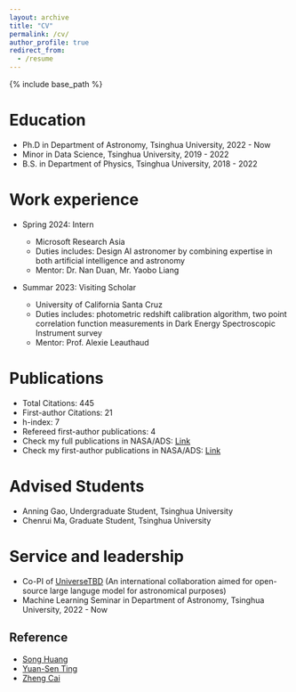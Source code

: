 ```yaml
---
layout: archive
title: "CV"
permalink: /cv/
author_profile: true
redirect_from:
  - /resume
---
```


{% include base_path %}

Education
======
* Ph.D in Department of Astronomy, Tsinghua University, 2022 - Now
* Minor in Data Science, Tsinghua University, 2019 - 2022
* B.S. in Department of Physics, Tsinghua University, 2018 - 2022

Work experience
======
* Spring 2024: Intern
  * Microsoft Research Asia
  * Duties includes: Design AI astronomer by combining expertise in both artificial intelligence and astronomy
  * Mentor: Dr. Nan Duan, Mr. Yaobo Liang

* Summar 2023: Visiting Scholar
  * University of California Santa Cruz
  * Duties includes: photometric redshift calibration algorithm, two point correlation function measurements in Dark Energy Spectroscopic Instrument survey
  * Mentor: Prof. Alexie Leauthaud


Publications
======
* Total Citations: 445
* First-author Citations: 21
* h-index: 7
* Refereed first-author publications: 4
* Check my full publications in NASA/ADS: [Link](https://ui.adsabs.harvard.edu/user/libraries/NxC-QlMeTHWt_48OUxsBUQ)
* Check my first-author publications in NASA/ADS: [Link](https://ui.adsabs.harvard.edu/user/libraries/578YvbjUTB2gvZlCol8QSQ)

  
Advised Students
======

* Anning Gao, Undergraduate Student, Tsinghua University
* Chenrui Ma, Graduate Student, Tsinghua University


  
Service and leadership
======
* Co-PI of [UniverseTBD](https://universetbd.org) (An international collaboration aimed for open-source large languge model for astronomical purposes)
* Machine Learning Seminar in Department of Astronomy, Tsinghua University, 2022 - Now


Reference
------
- [Song Huang](https://dr-guangtou.github.io)
- [Yuan-Sen Ting](https://www.mso.anu.edu.au/~yting/)
- [Zheng Cai](http://i.astro.tsinghua.edu.cn/~zcai/)
